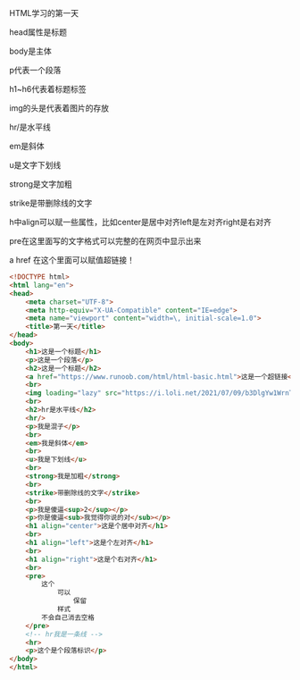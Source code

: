 HTML学习的第一天

head属性是标题

body是主体

p代表一个段落

h1~h6代表着标题标签

img的头是代表着图片的存放

hr/是水平线

em是斜体

u是文字下划线

strong是文字加粗

strike是带删除线的文字

h中align可以赋一些属性，比如center是居中对齐left是左对齐right是右对齐

pre在这里面写的文字格式可以完整的在网页中显示出来

a href 在这个里面可以赋值超链接！

```html
<!DOCTYPE html>
<html lang="en">
<head>
    <meta charset="UTF-8">
    <meta http-equiv="X-UA-Compatible" content="IE=edge">
    <meta name="viewport" content="width=\, initial-scale=1.0">
    <title>第一天</title>
</head>
<body>
    <h1>这是一个标题</h1>
    <p>这是一个段落</p>
    <h2>这是一个标题</h2>
    <a href="https://www.runoob.com/html/html-basic.html">这是一个超链接</a>
    <br>
    <img loading="lazy" src="https://i.loli.net/2021/07/09/b3DlgYw1WrnTvRp.png" width="800" height="800" />
    <br>
    <h2>hr是水平线</h2>
    <hr/>
    <p>我是混子</p>
    <br>
    <em>我是斜体</em>
    <br>
    <u>我是下划线</u>
    <br>
    <strong>我是加粗</strong>
    <br>
    <strike>带删除线的文字</strike>
    <br>
    <p>我是傻逼<sup>2</sup></p>
    <p>你是傻逼<sub>我觉得你说的对</sub></p>
    <h1 align="center">这是个居中对齐</h1>
    <br>
    <h1 align="left">这是个左对齐</h1>
    <br>
    <h1 align="right">这是个右对齐</h1>
    <br>
    <pre>
        这个
            可以   
                保留
            样式
        不会自己消去空格
    </pre>
    <!-- hr我是一条线 -->
    <hr>
    <p>这个是个段落标识</p>
</body>
</html>
```

